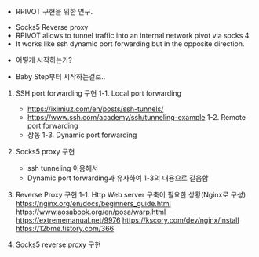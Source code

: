 * RPIVOT 구현을 위한 연구. 
 - Socks5 Reverse proxy
 - RPIVOT allows to tunnel traffic into an internal network pivot via socks 4. 
 - It works like ssh dynamic port forwarding but in the opposite direction.
* 어떻게 시작하는가?
 - Baby Step부터 시작하는걸로..
1. SSH port forwarding 구현
    1-1. Local port forwarding
     * https://iximiuz.com/en/posts/ssh-tunnels/
     * https://www.ssh.com/academy/ssh/tunneling-example
    1-2. Remote port forwarding
     * 상동
    1-3. Dynamic port forwarding
    
2. Socks5 proxy 구현 
    - ssh tunneling 이용해서
    - Dynamic port forwarding과 유사하여 1-3의 내용으로 갈음함
3. Reverse Proxy 구현
    1-1. Http Web server 구축이 필요한 상황(Nginx로 구성)
        https://nginx.org/en/docs/beginners_guide.html
        https://www.aosabook.org/en/posa/warp.html
        https://extrememanual.net/9976
        https://kscory.com/dev/nginx/install
        https://12bme.tistory.com/366

5. Socks5 reverse proxy 구현
